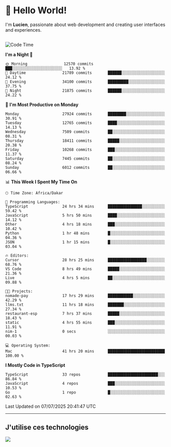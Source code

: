 # 👋 Hello World!

I'm **Lucien**, passionate about web development and creating user interfaces and experiences.

##

<!--START_SECTION:waka-->
![Code Time](http://img.shields.io/badge/Code%20Time-3%2C328%20hrs%2054%20mins-blue)

**I'm a Night 🦉** 

```text
🌞 Morning                12570 commits       ███░░░░░░░░░░░░░░░░░░░░░░   13.92 % 
🌆 Daytime                21789 commits       ██████░░░░░░░░░░░░░░░░░░░   24.12 % 
🌃 Evening                34100 commits       █████████░░░░░░░░░░░░░░░░   37.75 % 
🌙 Night                  21875 commits       ██████░░░░░░░░░░░░░░░░░░░   24.22 % 
```
📅 **I'm Most Productive on Monday** 

```text
Monday                   27924 commits       ████████░░░░░░░░░░░░░░░░░   30.91 % 
Tuesday                  12765 commits       ████░░░░░░░░░░░░░░░░░░░░░   14.13 % 
Wednesday                7509 commits        ██░░░░░░░░░░░░░░░░░░░░░░░   08.31 % 
Thursday                 18411 commits       █████░░░░░░░░░░░░░░░░░░░░   20.38 % 
Friday                   10268 commits       ███░░░░░░░░░░░░░░░░░░░░░░   11.37 % 
Saturday                 7445 commits        ██░░░░░░░░░░░░░░░░░░░░░░░   08.24 % 
Sunday                   6012 commits        ██░░░░░░░░░░░░░░░░░░░░░░░   06.66 % 
```


📊 **This Week I Spent My Time On** 

```text
🕑︎ Time Zone: Africa/Dakar

💬 Programming Languages: 
TypeScript               24 hrs 34 mins      ███████████████░░░░░░░░░░   59.42 % 
JavaScript               5 hrs 50 mins       ████░░░░░░░░░░░░░░░░░░░░░   14.12 % 
Other                    4 hrs 18 mins       ███░░░░░░░░░░░░░░░░░░░░░░   10.42 % 
Python                   1 hr 48 mins        █░░░░░░░░░░░░░░░░░░░░░░░░   04.36 % 
JSON                     1 hr 15 mins        █░░░░░░░░░░░░░░░░░░░░░░░░   03.04 % 

🔥 Editors: 
Cursor                   28 hrs 25 mins      █████████████████░░░░░░░░   68.76 % 
VS Code                  8 hrs 49 mins       █████░░░░░░░░░░░░░░░░░░░░   21.36 % 
Live                     4 hrs 5 mins        ██░░░░░░░░░░░░░░░░░░░░░░░   09.88 % 

🐱‍💻 Projects: 
nomade-pay               17 hrs 29 mins      ███████████░░░░░░░░░░░░░░   42.29 % 
llms.txt                 11 hrs 18 mins      ███████░░░░░░░░░░░░░░░░░░   27.34 % 
restaurant-esp           7 hrs 37 mins       █████░░░░░░░░░░░░░░░░░░░░   18.43 % 
static                   4 hrs 55 mins       ███░░░░░░░░░░░░░░░░░░░░░░   11.91 % 
nim-1                    0 secs              ░░░░░░░░░░░░░░░░░░░░░░░░░   00.03 % 

💻 Operating System: 
Mac                      41 hrs 20 mins      █████████████████████████   100.00 % 
```

**I Mostly Code in TypeScript** 

```text
TypeScript               33 repos            ██████████████████████░░░   86.84 % 
JavaScript               4 repos             ███░░░░░░░░░░░░░░░░░░░░░░   10.53 % 
Go                       1 repo              █░░░░░░░░░░░░░░░░░░░░░░░░   02.63 % 
```




 Last Updated on 07/07/2025 20:41:47 UTC
<!--END_SECTION:waka-->
---

## J'utilise ces technologies

<p align="left">
  <a href="https://skillicons.dev">
    <img src="https://skillicons.dev/icons?i=ts,js,go,ruby,css,scss,tailwind,react,vite,nextjs,docker,figma,ableton" />
  </a>
</p>

